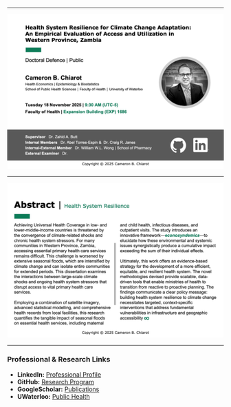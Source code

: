 
---

![Invitation Page 1](chiarot_invitation_p1.jpeg)

---

![Abstract](chiarot_invitation_p2.jpeg)

---

### Professional & Research Links

* **LinkedIn:** [Professional Profile](https://www.linkedin.com/in/cameronchiarot)
* **GitHub:** [Research Program](https://cbchiarot.github.io/)
* **GoogleScholar:** [Publications](https://scholar.google.com/citations?user=02J5Ti0AAAAJ&hl=en)
* **UWaterloo:** [Public Health](https://uwaterloo.ca/public-health-research-analytics-lab/profiles/cameron-b-chiarot)

